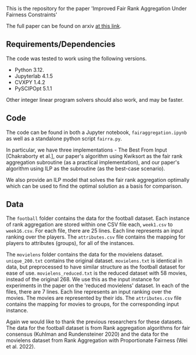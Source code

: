 This is the repository for the paper 'Improved Fair Rank Aggregation Under Fairness Constraints'

The full paper can be found on arxiv [at this link](https://arxiv.org/abs/2505.10006).

## Requirements/Dependencies

The code was tested to work using the following versions.
- Python 3.12.
- Jupyterlab 4.1.5
- CVXPY 1.4.2
- PySCIPOpt 5.1.1

Other integer linear program solvers should also work, and may be faster.

## Code

The code can be found in both a Jupyter notebook, ``fairaggregation.ipynb`` as well as a standalone python script ``fairra.py``.

In particular, we have three implementations - The Best From Input [Chakraborty et al.], our paper's algorithm using Kwiksort as the fair rank aggregation subroutine (as a practical implementation), and our paper's algorithm using ILP as the subroutine (as the best-case scenario).

We also provide an ILP model that solves the fair rank aggregation optimally which can be used to find the optimal solution as a basis for comparison.

## Data

The ``football`` folder contains the data for the football dataset. Each instance of rank aggregation are stored within one CSV file each, ``week1.csv`` to ``week16.csv``. For each file, there are 25 lines. Each line represents an input ranking over the players.
The ``attributes.csv`` file contains the mapping for players to attributes (groups), for all of the instances.

The ``movielens`` folder contains the data for the movielens dataset. ``unique_200.txt`` contains the original dataset. ``movielens.txt`` is identical in data, but preprocessed to have similar structure as the football dataset for ease of use.
``movielens_reduced.txt`` is the reduced dataset with 58 movies, instead of the original 268. We use this as the input instance for experiments in the paper on the 'reduced movielens' dataset.
In each of the files, there are 7 lines. Each line represents an input ranking over the movies. The movies are represented by their ids.
The ``attributes.csv`` file contains the mapping for movies to groups, for the corresponding input instance.

Again we would like to thank the previous researchers for these datasets. The data for the football dataset is from Rank aggregation algorithms for fair consensus (Kuhlman and Rundensteiner 2020) and the data for the movielens dataset from Rank Aggregation with Proportionate Fairness (Wei et al. 2022).